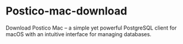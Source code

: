 # Postico-mac-download
Download Postico Mac – a simple yet powerful PostgreSQL client for macOS with an intuitive interface for managing databases.  
